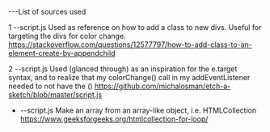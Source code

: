 ---List of sources used

1 --script.js 
    Used as reference on how to add a class to new divs. Useful for targeting the divs for color change.
    https://stackoverflow.com/questions/12577797/how-to-add-class-to-an-element-create-by-appendchild

2 --script.js
    Used (glanced through) as an inspiration for the e.target syntax, and to realize that my colorChange() call in my addEventListener needed to not have the ()
    https://github.com/michalosman/etch-a-sketch/blob/master/script.js


* --script.js
    Make an array from an array-like object, i.e. HTMLCollection
    https://www.geeksforgeeks.org/htmlcollection-for-loop/